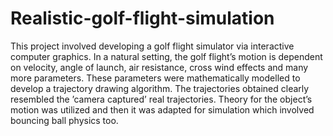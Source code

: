 # Realistic-golf-flight-simulation

This project involved developing a golf flight simulator via interactive computer graphics. In a natural setting, the golf flight’s motion is dependent on velocity, angle of launch, air resistance, cross wind effects and many more parameters. These parameters were mathematically modelled to develop a trajectory drawing algorithm. The trajectories obtained clearly resembled the ’camera captured’ real trajectories. Theory for the object’s motion was utilized and then it was adapted for simulation which involved bouncing ball physics too.
